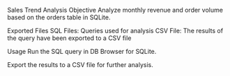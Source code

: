 Sales Trend Analysis
Objective
Analyze monthly revenue and order volume based on the orders table in SQLite.

Exported Files
SQL Files: Queries used for analysis
CSV File: The results of the query have been exported to a CSV file

Usage
Run the SQL query in DB Browser for SQLite.

Export the results to a CSV file for further analysis.

